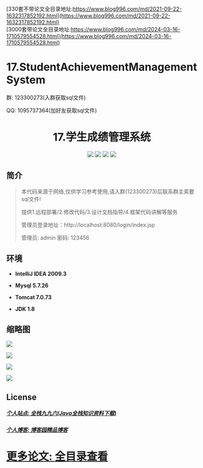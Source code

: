 [330套不带论文全目录地址:https://www.blog996.com/md/2021-09-22-1632317852192.html](https://www.blog996.com/md/2021-09-22-1632317852192.html)<br/>
[3000套带论文全目录地址:https://www.blog996.com/md/2024-03-16-1710579554528.html](https://www.blog996.com/md/2024-03-16-1710579554528.html)
# 17.StudentAchievementManagementSystem

<p>群: 123300273(入群获取sql文件)</p>
<p>QQ: 1095737364(加好友获取sql文件)</p>


<p><h1 align="center">17.学生成绩管理系统</h1></p>

<p align="center">
	<img src="https://img.shields.io/badge/jdk-1.8-orange.svg"/>
    <img src="https://img.shields.io/badge/servlet-1.8-lightgrey.svg"/>
    <img src="https://img.shields.io/badge/jdbc-3.x-blue.svg"/>
    <img src="https://img.shields.io/badge/jsp-MIT-brightgreen.svg"/>
</p>

## 简介
> 本代码来源于网络,仅供学习参考使用,请入群(123300273)后联系群主索要sql文件!
>
> 提供1.远程部署/2.修改代码/3.设计文档指导/4.框架代码讲解等服务
> 
> 管理员登录地址：http://localhost:8080/login/index.jsp
>
> 管理员: admin   密码: 123456
>



## 环境

- <b>IntelliJ IDEA 2009.3</b>

- <b>Mysql 5.7.26</b>

- <b>Tomcat 7.0.73</b>

- <b>JDK 1.8</b>


## 缩略图

![](https://img2020.cnblogs.com/blog/588112/202011/588112-20201122222213101-525454329.png)

![](https://img2020.cnblogs.com/blog/588112/202011/588112-20201122222221833-720659494.png)

![](https://img2020.cnblogs.com/blog/588112/202011/588112-20201122222231209-291631969.png)

![](https://img2020.cnblogs.com/blog/588112/202011/588112-20201122222240138-1733859096.png)

## License

##### [个人站点: 全栈九九六(Java全栈知识资料下载)](https://www.blog996.com/)
##### [个人博客: 博客园精品博客](https://www.cnblogs.com/yysbolg/)
# [更多论文: 全目录查看](https://www.blog996.com/md/2021-09-22-1632317852192.html)




